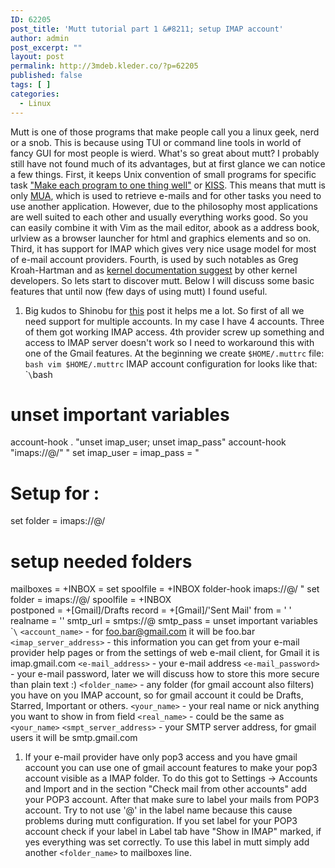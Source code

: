 ```yaml
---
ID: 62205
post_title: 'Mutt tutorial part 1 &#8211; setup IMAP account'
author: admin
post_excerpt: ""
layout: post
permalink: http://3mdeb.kleder.co/?p=62205
published: false
tags: [ ]
categories:
  - Linux
---
```

Mutt is one of those programs that make people call you a linux geek, nerd or a snob. This is because using TUI or command line tools in world of fancy GUI for most people is wierd. What's so great about mutt? I probably still have not found much of its advantages, but at first glance we can notice a few things. First, it keeps Unix convention of small programs for specific task ["Make each program to one thing well"][1] or [KISS][2]. This means that mutt is only [MUA][3], which is used to retrieve e-mails and for other tasks you need to use another application. However, due to the philosophy most applications are well suited to each other and usually everything works good. So you can easily combine it with Vim as the mail editor, abook as a address book, urlview as a browser launcher for html and graphics elements and so on. Third, it has support for IMAP which gives very nice usage model for most of e-mail account providers. Fourth, is used by such notables as Greg Kroah-Hartman and as [kernel documentation suggest][4] by other kernel developers. So lets start to discover mutt. Below I will discuss some basic features that until now (few days of using mutt) I found useful.

1.  Big kudos to Shinobu for [this][5] post it helps me a lot. So first of all we need support for multiple accounts. In my case I have 4 accounts. Three of them got working IMAP access. 4th provider screw up something and access to IMAP server doesn't work so I need to workaround this with one of the Gmail features. At the beginning we create `$HOME/.muttrc` file: `bash
vim $HOME/.muttrc` IMAP account configuration for looks like that: \``\`bash

# unset important variables

account-hook . "unset imap_user; unset imap_pass" account-hook "imaps://@/" " set imap_user = imap_pass = "

# Setup for :

set folder = imaps://@/

# setup needed folders

mailboxes = +INBOX = set spoolfile = +INBOX folder-hook imaps://@/ " set folder = imaps://@/ spoolfile = +INBOX  
postponed = +[Gmail]/Drafts record = +[Gmail]/'Sent Mail' from = ' ' realname = '' smtp_url = smtps://@ smtp_pass = unset important variables \``\` `<account_name>` - for foo.bar@gmail.com it will be foo.bar `<imap_server_address>` - this information you can get from your e-mail provider help pages or from the settings of web e-mail client, for Gmail it is imap.gmail.com `<e-mail_address>` - your e-mail address `<e-mail_password>` - your e-mail password, later we will discuss how to store this more secure than plain text :) `<folder_name>` - any folder (for gmail account also filters) you have on you IMAP account, so for gmail account it could be Drafts, Starred, Important or others. `<your_name>` - your real name or nick anything you want to show in from field `<real_name>` - could be the same as `<your_name>` `<smpt_server_address>` - your SMTP server address, for gmail users it will be smtp.gmail.com

1.  If your e-mail provider have only pop3 access and you have gmail account you can use one of gmail account features to make your pop3 account visible as a IMAP folder. To do this got to Settings -> Accounts and Import and in the section "Check mail from other accounts" add your POP3 account. After that make sure to label your mails from POP3 account. Try to not use '@' in the label name because this cause problems during mutt configuration. If you set label for your POP3 account check if your label in Label tab have "Show in IMAP" marked, if yes everything was set correctly. To use this label in mutt simply add another `<folder_name>` to mailboxes line.

 [1]: http://www.faqs.org/docs/artu/ch01s06.html
 [2]: http://en.wikipedia.org/wiki/KISS_principle
 [3]: http://en.wikipedia.org/wiki/Mail_user_agent
 [4]: http://www.mjmwired.net/kernel/Documentation/email-clients.txt
 [5]: http://zuttobenkyou.wordpress.com/2010/11/05/mutt-multiple-gmail-imap-setup/